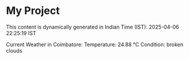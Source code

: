# My Project

This content is dynamically generated in Indian Time (IST): 2025-04-06 22:25:19 IST


Current Weather in Coimbatore:
Temperature: 24.88 °C
Condition: broken clouds

